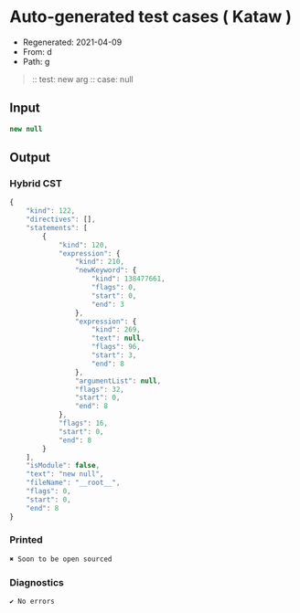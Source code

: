# Auto-generated test cases ( Kataw )
- Regenerated: 2021-04-09
- From: d
- Path: g
> :: test: new arg
> :: case: null
## Input

`````js
new null
`````

## Output

### Hybrid CST

```javascript
{
    "kind": 122,
    "directives": [],
    "statements": [
        {
            "kind": 120,
            "expression": {
                "kind": 210,
                "newKeyword": {
                    "kind": 138477661,
                    "flags": 0,
                    "start": 0,
                    "end": 3
                },
                "expression": {
                    "kind": 269,
                    "text": null,
                    "flags": 96,
                    "start": 3,
                    "end": 8
                },
                "argumentList": null,
                "flags": 32,
                "start": 0,
                "end": 8
            },
            "flags": 16,
            "start": 0,
            "end": 8
        }
    ],
    "isModule": false,
    "text": "new null",
    "fileName": "__root__",
    "flags": 0,
    "start": 0,
    "end": 8
}
```

### Printed

```javascript
✖ Soon to be open sourced
```

### Diagnostics

```javascript
✔ No errors
```

